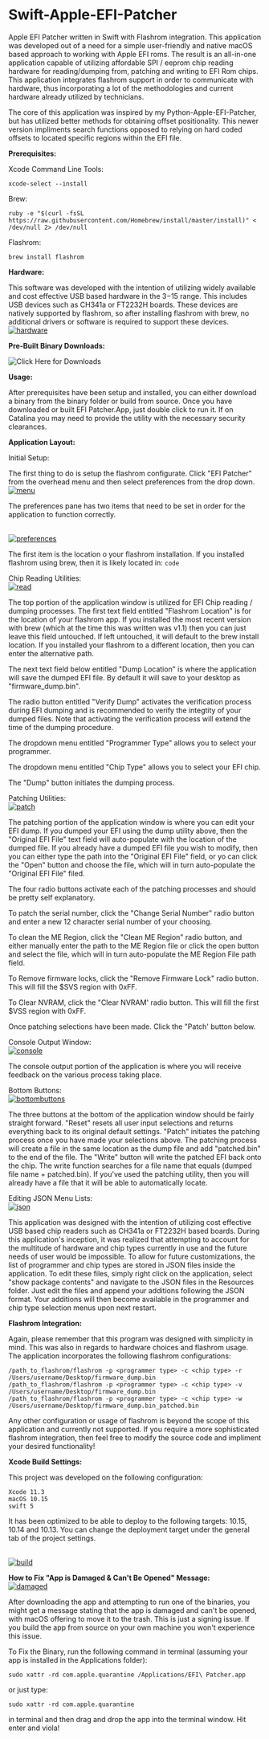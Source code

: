 # Swift-Apple-EFI-Patcher
Apple EFI Patcher written in Swift with Flashrom integration. This application was developed out of a need for a simple user-friendly and native macOS based approach to working with Apple EFI roms. The result is an all-in-one application capable of utilizing affordable SPI / eeprom chip reading hardware for reading/dumping from, patching and writing to EFI Rom chips. This application integrates flashrom support in order to communicate with hardware, thus incorporating a lot of the methodologies and current hardware already utilized by technicians.

The core of this application was inspired by my Python-Apple-EFI-Patcher, but has utilized better methods for obtaining offset positionality. This newer version impliments search functions opposed to relying on hard coded offsets to located specific regions within the EFI file.


__Prerequisites:__

Xcode Command Line Tools:
```
xcode-select --install
```

Brew:
```
ruby -e "$(curl -fsSL https://raw.githubusercontent.com/Homebrew/install/master/install)" < /dev/null 2> /dev/null
```

Flashrom:
```
brew install flashrom
```


__Hardware:__

This software was developed with the intention of utilizing widely available and cost effective USB based hardware in the $3-$15 range. This includes USB devices such as CH341a or FT2232H boards. These devices are natively supported by flashrom, so after installing flashrom with brew, no additional drivers or software is required to support these devices.
<br><a href="https://ibb.co/SBhq43B"><img src="https://i.ibb.co/njHhNLj/hardware.jpg" alt="hardware" border="0" /></a>


__Pre-Built Binary Downloads:__

![Click Here for Downloads](https://github.com/sadponyguerillaboy/Swift-Apple-EFI-Patcher/tree/master/binaries)


__Usage:__

After prerequisites have been setup and installed, you can either download a binary from the binary folder or build from source. Once you have downloaded or built EFI Patcher.App, just double click to run it. If on Catalina you may need to provide the utility with the necessary security clearances.


__Application Layout:__

Initial Setup:

The first thing to do is setup the flashrom configurate. Click "EFI Patcher" from the overhead menu and then select preferences from the drop down.
<br><a href="https://imgbb.com/"><img src="https://i.ibb.co/WpxMDWN/menu.jpg" alt="menu" border="0" /></a>

The preferences pane has two items that need to be set in order for the application to function correctly.

<br><a href="https://ibb.co/DkxJSPx"><img src="https://i.ibb.co/82WCSnW/preferences.jpg" alt="preferences" border="0" /></a>

The first item is the location o your flashrom installation. If you installed flashrom using brew, then it is likely located in:
`code`

Chip Reading Utilities:
<br><a href="https://ibb.co/8cqLWrP"><img src="https://i.ibb.co/PQKv7c1/read.jpg" alt="read" border="0" /></a><br>

The top portion of the application window is utilized for EFI Chip reading / dumping processes. The first text field entitled "Flashrom Location" is for the location of your flashrom app. If you installed the most recent version with brew (which at the time this was written was v1.1) then you can just leave this field untouched. If left untouched, it will default to the brew install location. If you installed your flashrom to a different location, then you can enter the alternative path.

The next text field below entitled "Dump Location" is where the application will save the dumped EFI file. By default it will save to your desktop as "firmware_dump.bin".

The radio button entitled "Verify Dump" activates the verification process during EFI dumping and is recommended to verify the integtity of your dumped files. Note that activating the verification process will extend the time of the dumping procedure.

The dropdown menu entitled "Programmer Type" allows you to select your programmer.

The dropdown menu entitled "Chip Type" allows you to select your EFI chip.

The "Dump" button initiates the dumping process.


Patching Utilities:
<br><a href="https://ibb.co/Tbh1zC6"><img src="https://i.ibb.co/HxgCmJ6/patch.jpg" alt="patch" border="0" /></a>

The patching portion of the application window is where you can edit your EFI dump. If you dumped your EFI using the dump utility above, then the "Original EFI File" text field will auto-populate with the location of the dumped file. If you already have a dumped EFI file you wish to modify, then you can either type the path into the "Original EFI File" field, or yo can click the "Open" button and choose the file, which will in turn auto-populate the "Original EFI File" filed.

The four radio buttons activate each of the patching processes and should be pretty self explanatory.

To patch the serial number, click the "Change Serial Number" radio button and enter a new 12 character serial number of your choosing.

To clean the ME Region, click the "Clean ME Region" radio button, and either manually enter the path to the ME Region file or click the open button and select the file, which will in turn auto-populate the ME Region File path field.

To Remove firmware locks, click the "Remove Firmware Lock" radio button. This will fill the $SVS region with 0xFF.

To Clear NVRAM, click the "Clear NVRAM' radio button. This will fill the first $VSS region with 0xFF.

Once patching selections have been made. Click the "Patch' button below.


Console Output Window:
<br><a href="https://ibb.co/HCp7kPN"><img src="https://i.ibb.co/3vY1LFf/console.jpg" alt="console" border="0" /></a>

The console output portion of the application is where you will receive feedback on the various process taking place. 


Bottom Buttons:
<br><a href="https://ibb.co/tMCDQcV"><img src="https://i.ibb.co/Y7jhP8H/bottombuttons.jpg" alt="bottombuttons" border="0" /></a>

The three buttons at the bottom of the application window should be fairly straight forward. "Reset" resets all user input selections and returns everything back to its original default settings. "Patch" initiates the patching process once you have made your selections above. The patching process will create a file in the same location as the dump file and add "patched.bin" to the end of the file. The "Write" button will write the patched EFI back onto the chip. The write function searches for a file name that equals (dumped file name + patched.bin). If you've used the patching utility, then you will already have a file that it will be able to automatically locate.

Editing JSON Menu Lists:
<br><a href="https://imgbb.com/"><img src="https://i.ibb.co/xgKTGNn/json.jpg" alt="json" border="0" /></a>

This application was designed with the intention of utilizing cost effective USB based chip readers such as CH341a or FT2232H based boards. During this application's inception, it was realized that attempting to account for the multitude of hardware and chip types currently in use and the future needs of user would be impossible. To allow for future customizations, the list of programmer and chip types are stored in JSON files inside the application. To edit these files, simply right click on the application, select "show package contents" and navigate to the JSON files in the Resources folder. Just edit the files and append your additions following the JSON format. Your additions will then become available in the programmer and chip type selection menus upon next restart.


__Flashrom Integration:__

Again, please remember that this program was designed with simplicity in mind. This was also in regards to hardware choices and flashrom usage. The application incorporates the following flashrom configurations:

```
/path_to_flashrom/flashrom -p <programmer type> -c <chip type> -r /Users/username/Desktop/firmware_dump.bin
/path_to_flashrom/flashrom -p <programmer type> -c <chip type> -v /Users/username/Desktop/firmware_dump.bin 
/path_to_flashrom/flashrom -p <programmer type> -c <chip type> -w /Users/username/Desktop/firmware_dump.bin_patched.bin
```

Any other configuration or usage of flashrom is beyond the scope of this application and currently not supported. If you require a more sophisticated flashrom integration, then feel free to modify the source code and impliment your desired functionality!


__Xcode Build Settings:__

This project was developed on the following configuration:
```
Xcode 11.3
macOS 10.15
swift 5
```
It has been optimized to be able to deploy to the following targets: 10.15, 10.14 and 10.13. You can change the deployment target under the general tab of the project settings.

<br><a href="https://ibb.co/MNH1F6S"><img src="https://i.ibb.co/F71YRV3/build.jpg" alt="build" border="0" /></a>


__How to Fix "App is Damaged & Can't Be Opened" Message:__
<br><a href="https://imgbb.com/"><img src="https://i.ibb.co/48B6tc7/damaged.jpg" alt="damaged" border="0" /></a>

After downloading the app and attempting to run one of the binaries, you might get a message stating that the app is damaged and can't be opened, with macOS offering to move it to the trash. This is just a signing issue. If you build the app from source on your own machine you won't experience this issue.

To Fix the Binary, run the following command in terminal (assuming your app is installed in the Applications folder):
```
sudo xattr -rd com.apple.quarantine /Applications/EFI\ Patcher.app
```

or just type:
```
sudo xattr -rd com.apple.quarantine 
```
in terminal and then drag and drop the app into the terminal window. Hit enter and viola!
